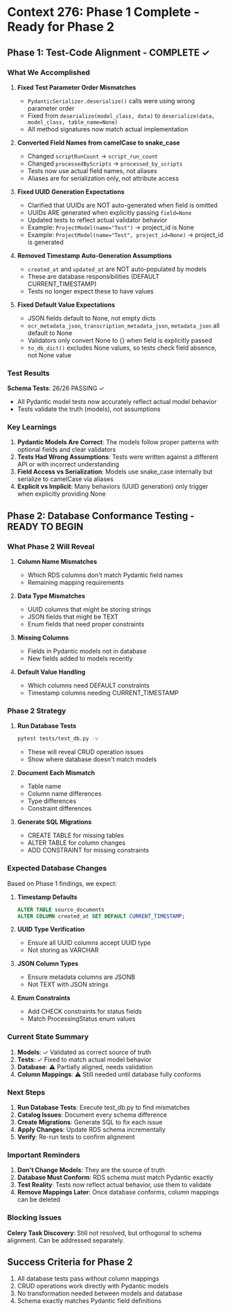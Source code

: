 # Context 276: Phase 1 Complete - Ready for Phase 2

## Phase 1: Test-Code Alignment - COMPLETE ✓

### What We Accomplished

1. **Fixed Test Parameter Order Mismatches**
   - `PydanticSerializer.deserialize()` calls were using wrong parameter order
   - Fixed from `deserialize(model_class, data)` to `deserialize(data, model_class, table_name=None)`
   - All method signatures now match actual implementation

2. **Converted Field Names from camelCase to snake_case**
   - Changed `scriptRunCount` → `script_run_count`
   - Changed `processedByScripts` → `processed_by_scripts`
   - Tests now use actual field names, not aliases
   - Aliases are for serialization only, not attribute access

3. **Fixed UUID Generation Expectations**
   - Clarified that UUIDs are NOT auto-generated when field is omitted
   - UUIDs ARE generated when explicitly passing `field=None`
   - Updated tests to reflect actual validator behavior
   - Example: `ProjectModel(name="Test")` → project_id is None
   - Example: `ProjectModel(name="Test", project_id=None)` → project_id is generated

4. **Removed Timestamp Auto-Generation Assumptions**
   - `created_at` and `updated_at` are NOT auto-populated by models
   - These are database responsibilities (DEFAULT CURRENT_TIMESTAMP)
   - Tests no longer expect these to have values

5. **Fixed Default Value Expectations**
   - JSON fields default to None, not empty dicts
   - `ocr_metadata_json`, `transcription_metadata_json`, `metadata_json` all default to None
   - Validators only convert None to {} when field is explicitly passed
   - `to_db_dict()` excludes None values, so tests check field absence, not None value

### Test Results

**Schema Tests**: 26/26 PASSING ✓
- All Pydantic model tests now accurately reflect actual model behavior
- Tests validate the truth (models), not assumptions

### Key Learnings

1. **Pydantic Models Are Correct**: The models follow proper patterns with optional fields and clear validators
2. **Tests Had Wrong Assumptions**: Tests were written against a different API or with incorrect understanding
3. **Field Access vs Serialization**: Models use snake_case internally but serialize to camelCase via aliases
4. **Explicit vs Implicit**: Many behaviors (UUID generation) only trigger when explicitly providing None

## Phase 2: Database Conformance Testing - READY TO BEGIN

### What Phase 2 Will Reveal

1. **Column Name Mismatches**
   - Which RDS columns don't match Pydantic field names
   - Remaining mapping requirements

2. **Data Type Mismatches**
   - UUID columns that might be storing strings
   - JSON fields that might be TEXT
   - Enum fields that need proper constraints

3. **Missing Columns**
   - Fields in Pydantic models not in database
   - New fields added to models recently

4. **Default Value Handling**
   - Which columns need DEFAULT constraints
   - Timestamp columns needing CURRENT_TIMESTAMP

### Phase 2 Strategy

1. **Run Database Tests**
   ```bash
   pytest tests/test_db.py -v
   ```
   - These will reveal CRUD operation issues
   - Show where database doesn't match models

2. **Document Each Mismatch**
   - Table name
   - Column name differences
   - Type differences
   - Constraint differences

3. **Generate SQL Migrations**
   - CREATE TABLE for missing tables
   - ALTER TABLE for column changes
   - ADD CONSTRAINT for missing constraints

### Expected Database Changes

Based on Phase 1 findings, we expect:

1. **Timestamp Defaults**
   ```sql
   ALTER TABLE source_documents 
   ALTER COLUMN created_at SET DEFAULT CURRENT_TIMESTAMP;
   ```

2. **UUID Type Verification**
   - Ensure all UUID columns accept UUID type
   - Not storing as VARCHAR

3. **JSON Column Types**
   - Ensure metadata columns are JSONB
   - Not TEXT with JSON strings

4. **Enum Constraints**
   - Add CHECK constraints for status fields
   - Match ProcessingStatus enum values

### Current State Summary

1. **Models**: ✓ Validated as correct source of truth
2. **Tests**: ✓ Fixed to match actual model behavior
3. **Database**: ⚠️ Partially aligned, needs validation
4. **Column Mappings**: ⚠️ Still needed until database fully conforms

### Next Steps

1. **Run Database Tests**: Execute test_db.py to find mismatches
2. **Catalog Issues**: Document every schema difference
3. **Create Migrations**: Generate SQL to fix each issue
4. **Apply Changes**: Update RDS schema incrementally
5. **Verify**: Re-run tests to confirm alignment

### Important Reminders

1. **Don't Change Models**: They are the source of truth
2. **Database Must Conform**: RDS schema must match Pydantic exactly
3. **Test Reality**: Tests now reflect actual behavior, use them to validate
4. **Remove Mappings Later**: Once database conforms, column mappings can be deleted

### Blocking Issues

**Celery Task Discovery**: Still not resolved, but orthogonal to schema alignment. Can be addressed separately.

## Success Criteria for Phase 2

1. All database tests pass without column mappings
2. CRUD operations work directly with Pydantic models
3. No transformation needed between models and database
4. Schema exactly matches Pydantic field definitions